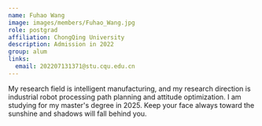 ```yaml
---
name: Fuhao Wang
image: images/members/Fuhao_Wang.jpg
role: postgrad
affiliation: ChongQing University 
description: Admission in 2022 
group: alum
links:
  email: 202207131371@stu.cqu.edu.cn
---
```


My research field is intelligent manufacturing, and my research direction is industrial robot processing path planning and attitude optimization. I am studying for my master's degree in 2025.
Keep your face always toward the sunshine and shadows will fall behind you.


